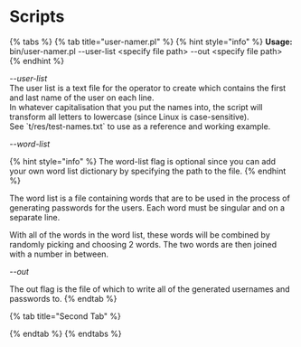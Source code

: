 # Scripts

{% tabs %}
{% tab title="user-namer.pl" %}
{% hint style="info" %}
**Usage:** bin/user-namer.pl --user-list &lt;specify file path&gt;  --out &lt;specify file path&gt;
{% endhint %}

_--user-list_  
The user list is a text file for the operator to create which contains the first and last name of the user on each line.  
In whatever capitalisation that you put the names into, the script will transform all letters to lowercase \(since Linux is case-sensitive\).  
See \`t/res/test-names.txt\` to use as a reference and working example.

_--word-list_

{% hint style="info" %}
The word-list flag is optional since you can add your own word list dictionary by specifying the path to the file.
{% endhint %}

The word list is a file containing words that are to be used in the process of generating passwords for the users. Each word must be singular and on a separate line.  
With all of the words in the word list, these words will be combined by randomly picking and choosing 2 words. The two words are then joined with a number in between.

_--out_  
The out flag is the file of which to write all of the generated usernames and passwords to.
{% endtab %}

{% tab title="Second Tab" %}

{% endtab %}
{% endtabs %}

